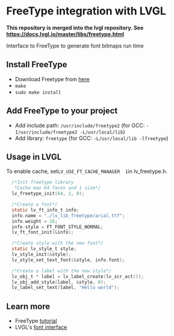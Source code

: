 # FreeType integration with LVGL

**This repository is merged into the lvgl repository. See https://docs.lvgl.io/master/libs/freetype.html**


Interface to FreeType to generate font bitmaps run time

## Install FreeType
- Download Freetype from [here](https://sourceforge.net/projects/freetype/files/)
- `make`
- `sudo make install`

## Add FreeType to your project
- Add include path: `/usr/include/freetype2` (for GCC: `-I/usr/include/freetype2 -L/usr/local/lib`)
- Add library: `freetype` (for GCC: `-L/usr/local/lib -lfreetype`)

## Usage in LVGL

To enable cache, set`LV_USE_FT_CACHE_MANAGER  1`in lv_freetype.h.

```c
  /*Init freetype library
   *Cache max 64 faces and 1 size*/
  lv_freetype_init(64, 1, 0);

  /*Create a font*/
  static lv_ft_info_t info;
  info.name = "./lv_lib_freetype/arial.ttf";
  info.weight = 16;
  info.style = FT_FONT_STYLE_NORMAL;
  lv_ft_font_init(&info);

  /*Create style with the new font*/
  static lv_style_t style;
  lv_style_init(&style);
  lv_style_set_text_font(&style, info.font);

  /*Create a label with the new style*/
  lv_obj_t * label = lv_label_create(lv_scr_act());
  lv_obj_add_style(label, &style, 0);
  lv_label_set_text(label, "Hello world");

```

## Learn more
- FreeType [tutorial](https://www.freetype.org/freetype2/docs/tutorial/step1.html) 
- LVGL's [font interface](https://docs.lvgl.io/v7/en/html/overview/font.html#add-a-new-font-engine)
